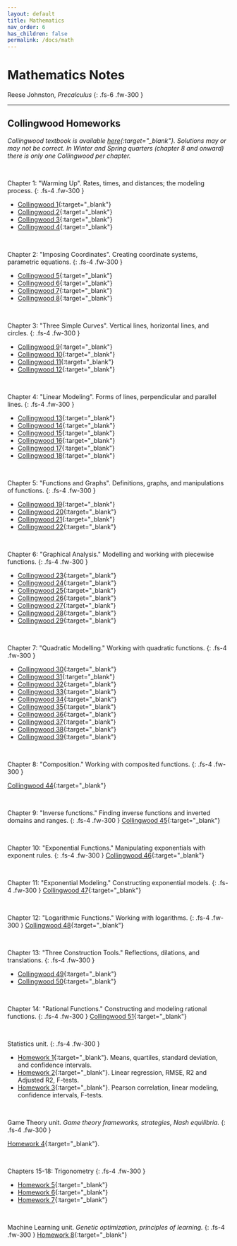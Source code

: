 ```yaml
---
layout: default
title: Mathematics
nav_order: 6
has_children: false
permalink: /docs/math
---
```


# Mathematics Notes

Reese Johnston, *Precalculus*
{: .fs-6 .fw-300 }

---

## Collingwood Homeworks
*Collingwood textbook is available [here](https://sites.math.washington.edu/~colling/HSMath120/TB201112.pdf){:target="_blank"}. Solutions may or may not be correct. In Winter and Spring quarters (chapter 8 and onward) there is only one Collingwood per chapter.*

<br>

Chapter 1: "Warming Up". Rates, times, and distances; the modeling process. 
{: .fs-4 .fw-300 }
- [Collingwood 1](https://andre-ye.github.io/ts/docs/portfolio/files/math/hw/Collingwood_1.pdf){:target="_blank"}
- [Collingwood 2](https://andre-ye.github.io/ts/docs/portfolio/files/math/hw/Collingwood_2.pdf){:target="_blank"}
- [Collingwood 3](https://andre-ye.github.io/ts/docs/portfolio/files/math/hw/Collingwood_3.pdf){:target="_blank"}
- [Collingwood 4](https://andre-ye.github.io/ts/docs/portfolio/files/math/hw/Collingwood_4.pdf){:target="_blank"}

<br>

Chapter 2: "Imposing Coordinates". Creating coordinate systems, parametric equations.
{: .fs-4 .fw-300 }
- [Collingwood 5](https://andre-ye.github.io/ts/docs/portfolio/files/math/hw/Collingwood_5.pdf){:target="_blank"}
- [Collingwood 6](https://andre-ye.github.io/ts/docs/portfolio/files/math/hw/Collingwood_6.pdf){:target="_blank"}
- [Collingwood 7](https://andre-ye.github.io/ts/docs/portfolio/files/math/hw/Collingwood_7.pdf){:target="_blank"}
- [Collingwood 8](https://andre-ye.github.io/ts/docs/portfolio/files/math/hw/Collingwood_8.pdf){:target="_blank"}

<br>

Chapter 3: "Three Simple Curves". Vertical lines, horizontal lines, and circles.
{: .fs-4 .fw-300 }
- [Collingwood 9](https://andre-ye.github.io/ts/docs/portfolio/files/math/hw/Collingwood_9.pdf){:target="_blank"}
- [Collingwood 10](https://andre-ye.github.io/ts/docs/portfolio/files/math/hw/Collingwood_10.pdf){:target="_blank"}
- [Collingwood 11](https://andre-ye.github.io/ts/docs/portfolio/files/math/hw/Collingwood_11.pdf){:target="_blank"}
- [Collingwood 12](https://andre-ye.github.io/ts/docs/portfolio/files/math/hw/Collingwood_12.pdf){:target="_blank"}

<br>

Chapter 4: "Linear Modeling". Forms of lines, perpendicular and parallel lines.
{: .fs-4 .fw-300 }
- [Collingwood 13](https://andre-ye.github.io/ts/docs/portfolio/files/math/hw/Collingwood_13.pdf){:target="_blank"}
- [Collingwood 14](https://andre-ye.github.io/ts/docs/portfolio/files/math/hw/Collingwood_14.pdf){:target="_blank"}
- [Collingwood 15](https://andre-ye.github.io/ts/docs/portfolio/files/math/hw/Collingwood_15.pdf){:target="_blank"}
- [Collingwood 16](https://andre-ye.github.io/ts/docs/portfolio/files/math/hw/Collingwood_16.pdf){:target="_blank"}
- [Collingwood 17](https://andre-ye.github.io/ts/docs/portfolio/files/math/hw/Collingwood_17.pdf){:target="_blank"}
- [Collingwood 18](https://andre-ye.github.io/ts/docs/portfolio/files/math/hw/Collingwood_18.pdf){:target="_blank"}

<br>

Chapter 5: "Functions and Graphs". Definitions, graphs, and manipulations of functions.
{: .fs-4 .fw-300 }
- [Collingwood 19](https://andre-ye.github.io/ts/docs/portfolio/files/math/hw/Collingwood_19.pdf){:target="_blank"}
- [Collingwood 20](https://andre-ye.github.io/ts/docs/portfolio/files/math/hw/Collingwood_20.pdf){:target="_blank"}
- [Collingwood 21](https://andre-ye.github.io/ts/docs/portfolio/files/math/hw/Collingwood_21.pdf){:target="_blank"}
- [Collingwood 22](https://andre-ye.github.io/ts/docs/portfolio/files/math/hw/Collingwood_22.pdf){:target="_blank"}

<br>

Chapter 6: "Graphical Analysis." Modelling and working with piecewise functions.
{: .fs-4 .fw-300 }
- [Collingwood 23](https://andre-ye.github.io/ts/docs/portfolio/files/math/hw/Collingwood_23.pdf){:target="_blank"}
- [Collingwood 24](https://andre-ye.github.io/ts/docs/portfolio/files/math/hw/Collingwood_24.pdf){:target="_blank"}
- [Collingwood 25](https://andre-ye.github.io/ts/docs/portfolio/files/math/hw/Collingwood_25.pdf){:target="_blank"}
- [Collingwood 26](https://andre-ye.github.io/ts/docs/portfolio/files/math/hw/Collingwood_26.pdf){:target="_blank"}
- [Collingwood 27](https://andre-ye.github.io/ts/docs/portfolio/files/math/hw/Collingwood_27.pdf){:target="_blank"}
- [Collingwood 28](https://andre-ye.github.io/ts/docs/portfolio/files/math/hw/Collingwood_28.pdf){:target="_blank"}
- [Collingwood 29](https://andre-ye.github.io/ts/docs/portfolio/files/math/hw/Collingwood_29.pdf){:target="_blank"}

<br>

Chapter 7: "Quadratic Modelling." Working with quadratic functions.
{: .fs-4 .fw-300 }
- [Collingwood 30](https://andre-ye.github.io/ts/docs/portfolio/files/math/hw/Collingwood_30.pdf){:target="_blank"}
- [Collingwood 31](https://andre-ye.github.io/ts/docs/portfolio/files/math/hw/Collingwood_31.pdf){:target="_blank"}
- [Collingwood 32](https://andre-ye.github.io/ts/docs/portfolio/files/math/hw/Collingwood_32.pdf){:target="_blank"}
- [Collingwood 33](https://andre-ye.github.io/ts/docs/portfolio/files/math/hw/Collingwood_33.pdf){:target="_blank"}
- [Collingwood 34](https://andre-ye.github.io/ts/docs/portfolio/files/math/hw/Collingwood_34.pdf){:target="_blank"}
- [Collingwood 35](https://andre-ye.github.io/ts/docs/portfolio/files/math/hw/Collingwood_35.pdf){:target="_blank"}
- [Collingwood 36](https://andre-ye.github.io/ts/docs/portfolio/files/math/hw/Collingwood_36.pdf){:target="_blank"}
- [Collingwood 37](https://andre-ye.github.io/ts/docs/portfolio/files/math/hw/Collingwood_37.pdf){:target="_blank"}
- [Collingwood 38](https://andre-ye.github.io/ts/docs/portfolio/files/math/hw/Collingwood_38.pdf){:target="_blank"}
- [Collingwood 39](https://andre-ye.github.io/ts/docs/portfolio/files/math/hw/Collingwood_39.pdf){:target="_blank"}

<br>

Chapter 8: "Composition." Working with composited functions. 
{: .fs-4 .fw-300 }

[Collingwood 44](https://andre-ye.github.io/ts/docs/portfolio/files/math/hw/Collingwood_44.pdf){:target="_blank"}

<br>

Chapter 9: "Inverse functions." Finding inverse functions and inverted domains and ranges.
{: .fs-4 .fw-300 }
[Collingwood 45](https://andre-ye.github.io/ts/docs/portfolio/files/math/hw/Collingwood_45.pdf){:target="_blank"}

<br>

Chapter 10: "Exponential Functions." Manipulating exponentials with exponent rules. 
{: .fs-4 .fw-300 }
[Collingwood 46](https://andre-ye.github.io/ts/docs/portfolio/files/math/hw/Collingwood_46.pdf){:target="_blank"}

<br>

Chapter 11: "Exponential Modeling." Constructing exponential models. 
{: .fs-4 .fw-300 }
[Collingwood 47](https://andre-ye.github.io/ts/docs/portfolio/files/math/hw/Collingwood_47.pdf){:target="_blank"}

<br>

Chapter 12: "Logarithmic Functions." Working with logarithms. 
{: .fs-4 .fw-300 }
[Collingwood 48](https://andre-ye.github.io/ts/docs/portfolio/files/math/hw/Collingwood_48.pdf){:target="_blank"}

<br>

Chapter 13: "Three Construction Tools." Reflections, dilations, and translations. 
{: .fs-4 .fw-300 }
- [Collingwood 49](https://andre-ye.github.io/ts/docs/portfolio/files/math/hw/Collingwood_49.pdf){:target="_blank"}
- [Collingwood 50](https://andre-ye.github.io/ts/docs/portfolio/files/math/hw/Collingwood_50.pdf){:target="_blank"}

<br>

Chapter 14: "Rational Functions." Constructing and modeling rational functions. 
{: .fs-4 .fw-300 }
[Collingwood 51](https://andre-ye.github.io/ts/docs/portfolio/files/math/hw/Collingwood_51.pdf){:target="_blank"}

<br>

Statistics unit.
{: .fs-4 .fw-300 }
- [Homework 1](https://andre-ye.github.io/ts/docs/portfolio/files/math/hw/Homework_1.pdf){:target="_blank"}. Means, quartiles, standard deviation, and confidence intervals.
- [Homework 2](https://andre-ye.github.io/ts/docs/portfolio/files/math/hw/Homework_2.pdf){:target="_blank"}. Linear regression, RMSE, R2 and Adjusted R2, F-tests.
- [Homework 3](https://andre-ye.github.io/ts/docs/portfolio/files/math/hw/Homework%203.pdf){:target="_blank"}. Pearson correlation, linear modeling, confidence intervals, F-tests.

<br>

Game Theory unit. *Game theory frameworks, strategies, Nash equilibria.*
{: .fs-4 .fw-300 }

[Homework 4](https://andre-ye.github.io/ts/docs/portfolio/files/math/hw/Homework_4.pdf){:target="_blank"}.


<br>

Chapters 15-18: Trigonometry
{: .fs-4 .fw-300 }
- [Homework 5](https://andre-ye.github.io/ts/docs/portfolio/files/math/hw/Homework_5.pdf){:target="_blank"}
- [Homework 6](https://andre-ye.github.io/ts/docs/portfolio/files/math/hw/Homework_6.pdf){:target="_blank"}
- [Homework 7](https://andre-ye.github.io/ts/docs/portfolio/files/math/hw/Homework_7.pdf){:target="_blank"}

<br>

Machine Learning unit. *Genetic optimization, principles of learning.*
{: .fs-4 .fw-300 }
[Homework 8](https://andre-ye.github.io/ts/docs/portfolio/files/math/hw/Homework_8.pdf){:target="_blank"}
